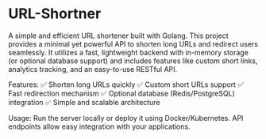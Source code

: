 # URL-Shortner
A simple and efficient URL shortener built with Golang. This project provides a minimal yet powerful API to shorten long URLs and redirect users seamlessly. It utilizes a fast, lightweight backend with in-memory storage (or optional database support) and includes features like custom short links, analytics tracking, and an easy-to-use RESTful API.

Features:
✅ Shorten long URLs quickly
✅ Custom short URLs support
✅ Fast redirection mechanism
✅ Optional database (Redis/PostgreSQL) integration
✅ Simple and scalable architecture

Usage:
Run the server locally or deploy it using Docker/Kubernetes. API endpoints allow easy integration with your applications.

